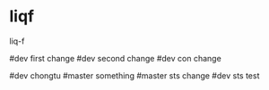 # liqf
liq-f

#dev  first change
#dev   second change
#dev  con change

#dev  chongtu
#master something
#master sts change
#dev sts test
